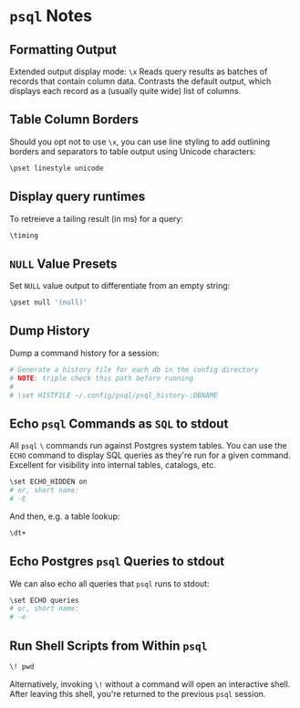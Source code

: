 # `psql` Notes

## Formatting Output

Extended output display mode: `\x`
Reads query results as batches of records that contain column data.
Contrasts the default output, which displays each record as a (usually quite wide) list of columns.

## Table Column Borders

Should you opt not to use `\x`, you can use line styling to add outlining borders and separators to table output using Unicode characters:

```bash
\pset linestyle unicode
```

## Display query runtimes

To retreieve a tailing result (in ms) for a query:

```bash
\timing
```

## `NULL` Value Presets

Set `NULL` value output to differentiate from an empty string:

```bash
\pset null '(null)'
```

## Dump History

Dump a command history for a session:

```bash
# Generate a history file for each db in the config directory
# NOTE: triple check this path before running
#
# \set HISTFILE ~/.config/psql/psql_history-:DBNAME
```

## Echo `psql` Commands as `SQL` to stdout

All `psql` `\` commands run against Postgres system tables.
You can use the `ECHO` command to display SQL queries as they're run for a given command.
Excellent for visibility into internal tables, catalogs, etc.

```bash
\set ECHO_HIDDEN on
# or, short name:
# -E
```

And then, e.g. a table lookup:

```bash
\dt+
```

## Echo Postgres `psql` Queries to stdout

We can also echo all queries that `psql` runs to stdout:

```bash
\set ECHO queries
# or, short name:
# -e
```

## Run Shell Scripts from Within `psql`

```bash
\! pwd
```

Alternatively, invoking `\!` without a command will open an interactive shell.
After leaving this shell, you're returned to the previous `psql` session.
